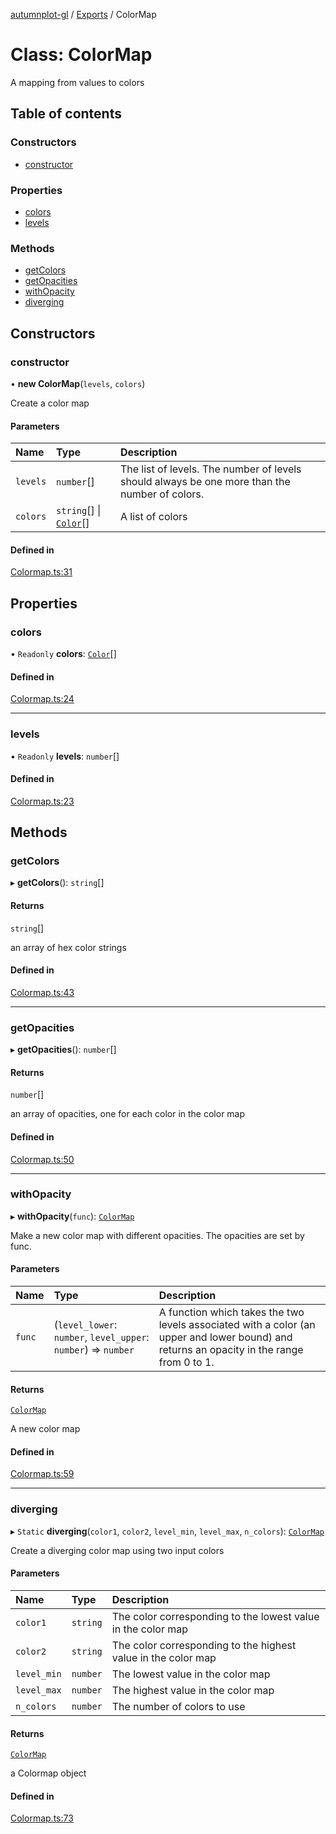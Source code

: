 [autumnplot-gl](../README.md) / [Exports](../modules.md) / ColorMap

# Class: ColorMap

A mapping from values to colors

## Table of contents

### Constructors

- [constructor](ColorMap.md#constructor)

### Properties

- [colors](ColorMap.md#colors)
- [levels](ColorMap.md#levels)

### Methods

- [getColors](ColorMap.md#getcolors)
- [getOpacities](ColorMap.md#getopacities)
- [withOpacity](ColorMap.md#withopacity)
- [diverging](ColorMap.md#diverging)

## Constructors

### constructor

• **new ColorMap**(`levels`, `colors`)

Create a color map

#### Parameters

| Name | Type | Description |
| :------ | :------ | :------ |
| `levels` | `number`[] | The list of levels. The number of levels should always be one more than the number of colors. |
| `colors` | `string`[] \| [`Color`](../interfaces/Color.md)[] | A list of colors |

#### Defined in

[Colormap.ts:31](https://github.com/tsupinie/autumnplot-gl/blob/9814269/src/Colormap.ts#L31)

## Properties

### colors

• `Readonly` **colors**: [`Color`](../interfaces/Color.md)[]

#### Defined in

[Colormap.ts:24](https://github.com/tsupinie/autumnplot-gl/blob/9814269/src/Colormap.ts#L24)

___

### levels

• `Readonly` **levels**: `number`[]

#### Defined in

[Colormap.ts:23](https://github.com/tsupinie/autumnplot-gl/blob/9814269/src/Colormap.ts#L23)

## Methods

### getColors

▸ **getColors**(): `string`[]

#### Returns

`string`[]

an array of hex color strings

#### Defined in

[Colormap.ts:43](https://github.com/tsupinie/autumnplot-gl/blob/9814269/src/Colormap.ts#L43)

___

### getOpacities

▸ **getOpacities**(): `number`[]

#### Returns

`number`[]

an array of opacities, one for each color in the color map

#### Defined in

[Colormap.ts:50](https://github.com/tsupinie/autumnplot-gl/blob/9814269/src/Colormap.ts#L50)

___

### withOpacity

▸ **withOpacity**(`func`): [`ColorMap`](ColorMap.md)

Make a new color map with different opacities. The opacities are set by func.

#### Parameters

| Name | Type | Description |
| :------ | :------ | :------ |
| `func` | (`level_lower`: `number`, `level_upper`: `number`) => `number` | A function which takes the two levels associated with a color (an upper and lower bound) and returns an opacity in the range from 0 to 1. |

#### Returns

[`ColorMap`](ColorMap.md)

A new color map

#### Defined in

[Colormap.ts:59](https://github.com/tsupinie/autumnplot-gl/blob/9814269/src/Colormap.ts#L59)

___

### diverging

▸ `Static` **diverging**(`color1`, `color2`, `level_min`, `level_max`, `n_colors`): [`ColorMap`](ColorMap.md)

Create a diverging color map using two input colors

#### Parameters

| Name | Type | Description |
| :------ | :------ | :------ |
| `color1` | `string` | The color corresponding to the lowest value in the color map |
| `color2` | `string` | The color corresponding to the highest value in the color map |
| `level_min` | `number` | The lowest value in the color map |
| `level_max` | `number` | The highest value in the color map |
| `n_colors` | `number` | The number of colors to use |

#### Returns

[`ColorMap`](ColorMap.md)

a Colormap object

#### Defined in

[Colormap.ts:73](https://github.com/tsupinie/autumnplot-gl/blob/9814269/src/Colormap.ts#L73)
